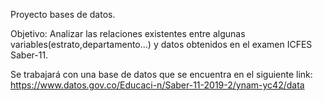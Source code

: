 Proyecto bases de datos.

Objetivo: Analizar las relaciones existentes entre algunas variables(estrato,departamento...) y datos obtenidos en el examen ICFES Saber-11.

Se trabajará con una base de datos que se encuentra en el siguiente link: https://www.datos.gov.co/Educaci-n/Saber-11-2019-2/ynam-yc42/data



